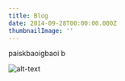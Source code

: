 ```yaml
---
title: Blog
date: 2014-09-28T00:00:00.000Z
thumbnailImage: ''
---
```

paiskbaoigbaoi b

![alt-text](https://cdn.dnaindia.com/sites/default/files/styles/full/public/2018/03/06/657902-nmmcschool.jpg)
